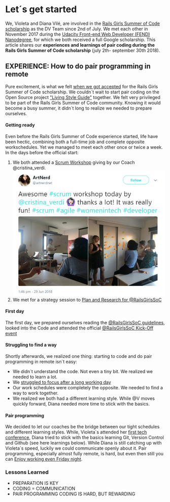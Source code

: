 # Let´s get started
We, Violeta and Diana Vilé, are involved in the [Rails Girls Summer of Code scholarship](https://railsgirlssummerofcode.org/) as the DV Team since 2nd of July. We met each other in November 2017 during  the [Udacity Front-end Web Developer (FEND) Nanodegree](https://www.udacity.com/course/front-end-web-developer-nanodegree--nd001), for which we both received a full Google scholarship. This article shares our __experiences and learnings of pair coding during the Rails Girls Summer of Code scholarship__ (july 2th- september 30th 2018). 

## EXPERIENCE: How to do pair programming in remote

Pure excitement, is what we felt [when we got accepted](https://twitter.com/LSGorg/status/998830730405990400) for the Rails Girls Summer of Code scholarship. We couldn´t wait to start pair coding on the Open Source project ["Living Style Guide"](https://livingstyleguide.org/) together. We felt very privileged to be part of the Rails Girls Summer of Code community. Knowing it would become a busy summer, it didn´t long to realize we needed to prepare ourselves.

#### Getting ready
Even before the Rails Girls Summer of Code experience started, life have been hectic, combining both a full-time job and complete opposite workschedules. Yet we managed to meet each other once or twice a week. 
In the days before the official start: 

1) We both attended a [Scrum Workshop](https://twitter.com/artnerdnet/status/1012799490456158209) giving by our Coach @cristina_verdi.
![Scrum Workshop](https://github.com/dianavile/RgSocDVTeam/blob/master/img/Scrum_Workshop.png)
2) We met for a strategy session to [Plan and Research for @RailsGirlsSoC](https://twitter.com/artnerdnet/status/1012799490456158209) 

#### First day
The first day, we prepared ourselves reading the [@RailsGirlsSoC guidelines](https://twitter.com/artnerdnet/status/1010835368051138560), looked into the Code and attended the official [@RailsGirlsSoC Kick-Off event]()

#### Struggling to find a way 
Shortly afterwards, we realized one thing: starting to code and do pair programming in remote isn´t easy:

- We didn´t understand the code. Not even a tiny bit. We realized we needed to learn a lot.
- We [struggled to focus after a long working day](https://twitter.com/artnerdnet/status/1015567892081979393)
- Our work schedules were completely the opposite. We needed to find a way to work together.
- We realized we both had a different learning style. While @V moves quickly forward, Diana needed more time to stick with the basics.

#### Pair programming
We decided to let our coaches be the bridge between our tight schedules and different learning styles. While, Violeta´s attended her [first tech conference](https://twitter.com/artnerdnet/status/1015883042462818305), Diana tried to stick with the basics learning Git, Version Control and Github (see here learnings below). While Diana is still catching up with Violeta´s speed, luckily we could communicate openly about it. Pair programming, especially almost fully remote, is hard, but even then still you can [Enjoy working even Friday night](https://twitter.com/artnerdnet/status/1017905655422881793).

### Lessons Learned 
- PREPARATION IS KEY
- CODING = COMMUNICATION
- PAIR PROGRAMMING CODING IS HARD, BUT REWARDING